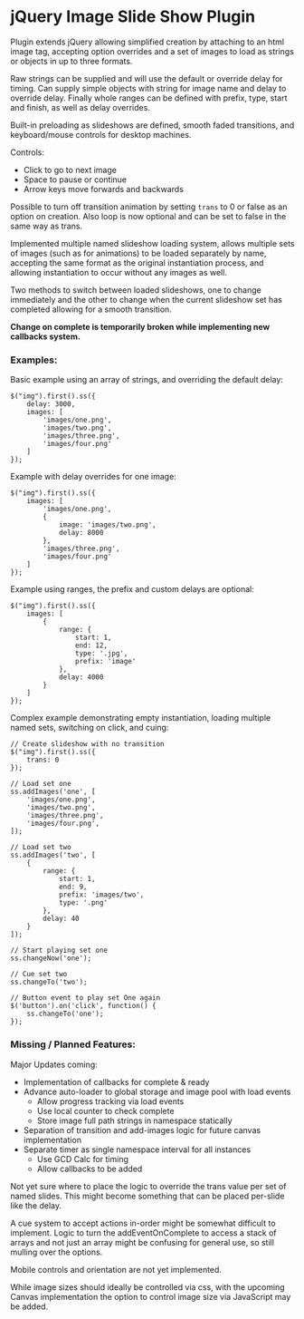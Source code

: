 
# jQuery Image Slide Show Plugin

Plugin extends jQuery allowing simplified creation by attaching to an html image tag, accepting option overrides and a set of images to load as strings or objects in up to three formats.

Raw strings can be supplied and will use the default or override delay for timing.  Can supply simple objects with string for image name and delay to override delay.  Finally whole ranges can be defined with prefix, type, start and finish, as well as delay overrides.

Built-in preloading as slideshows are defined, smooth faded transitions, and keyboard/mouse controls for desktop machines.

Controls:

- Click to go to next image
- Space to pause or continue
- Arrow keys move forwards and backwards

Possible to turn off transition animation by setting `trans` to 0 or false as an option on creation.  Also loop is now optional and can be set to false in the same way as trans.

Implemented multiple named slideshow loading system, allows multiple sets of images (such as for animations) to be loaded separately by name, accepting the same format as the original instantiation process, and allowing instantiation to occur without any images as well.

Two methods to switch between loaded slideshows, one to change immediately and the other to change when the current slideshow set has completed allowing for a smooth transition.

**Change on complete is temporarily broken while implementing new callbacks system.**

### Examples:

Basic example using an array of strings, and overriding the default delay:

	$("img").first().ss({
		delay: 3000,
		images: [
			'images/one.png',
			'images/two.png',
			'images/three.png',
			'images/four.png'
		]
	});


Example with delay overrides for one image:

	$("img").first().ss({
		images: [
			'images/one.png',
			{
				image: 'images/two.png',
				delay: 8000
			},
			'images/three.png',
			'images/four.png'
		]
	});


Example using ranges, the prefix and custom delays are optional:

	$("img").first().ss({
		images: [
			{
				range: {
					start: 1,
					end: 12,
					type: '.jpg',
					prefix: 'image'
				},
				delay: 4000
			}
		]
	});

Complex example demonstrating empty instantiation, loading multiple named sets, switching on click, and cuing:

	// Create slideshow with no transition
	$("img").first().ss({
		trans: 0
	});

	// Load set one
	ss.addImages('one', [
		'images/one.png',
		'images/two.png',
		'images/three.png',
		'images/four.png',
	]);

	// Load set two
	ss.addImages('two', [
		{
			range: {
				start: 1,
				end: 9,
				prefix: 'images/two',
				type: '.png'
			},
			delay: 40
		}
	]);

	// Start playing set one
	ss.changeNow('one');

	// Cue set two
	ss.changeTo('two');

	// Button event to play set One again
	$('button').on('click', function() {
		ss.changeTo('one');
	});


### Missing / Planned Features:

Major Updates coming:

- Implementation of callbacks for complete & ready
- Advance auto-loader to global storage and image pool with load events
	- Allow progress tracking via load events
	- Use local counter to check complete
	- Store image full path strings in namespace statically
- Separation of transition and add-images logic for future canvas implementation
- Separate timer as single namespace interval for all instances
	- Use GCD Calc for timing
	- Allow callbacks to be added

Not yet sure where to place the logic to override the trans value per set of named slides.  This might become something that can be placed per-slide like the delay.

A cue system to accept actions in-order might be somewhat difficult to implement.  Logic to turn the addEventOnComplete to access a stack of arrays and not just an array might be confusing for general use, so still mulling over the options.

Mobile controls and orientation are not yet implemented.

While image sizes should ideally be controlled via css, with the upcoming Canvas implementation the option to control image size via JavaScript may be added.
